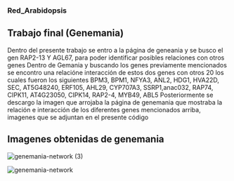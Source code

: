 ### Red_Arabidopsis

## Trabajo final (Genemania)
Dentro del presente trabajo se entro a la página de geneania y se busco el gen RAP2-13 Y AGL67, para poder identificar posibles relaciones con otros genes
Dentro de Gemania y buscando los genes previamente mencionados se encontro una relacióne interacción de estos dos genes con otros 20 los cuales fueron los siguientes BPM3, BPM1, NFYA3, ANL2, HDG1, HVA22D, SEC, AT5G48240, ERF105, AHL29, CYP707A3, SSRP1,anac032, RAP74, CIPK11, AT4G23050, CIPK14, RAP2-4, MYB49, ABL5
Posteriormente se descargo la imagen que arrojaba la página de genemania que mostraba la relación e interacción de los diferentes genes mencionados arriba, imagenes que se adjuntan en el presente código

## Imagenes obtenidas de genemania


![genemania-network (3)](https://user-images.githubusercontent.com/67028064/85806066-a5ac1000-b713-11ea-81eb-b715973600eb.jpg)


![genemania-network](https://user-images.githubusercontent.com/67028064/85806235-14896900-b714-11ea-8ea4-7d9fbe3060b2.jpg)
